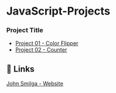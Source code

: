 # JavaScript-Projects

### Project Title
- [Project 01 - Color Flipper](https://github.com/AmanGupta1703/JavaScript-Projects/tree/main/01-Color-Flipper)
- [Project 02 - Counter](https://github.com/AmanGupta1703/JavaScript-Projects/tree/main/02-Counter)

## 🔗 Links
[John Smilga - Website](https://www.johnsmilga.com/)
